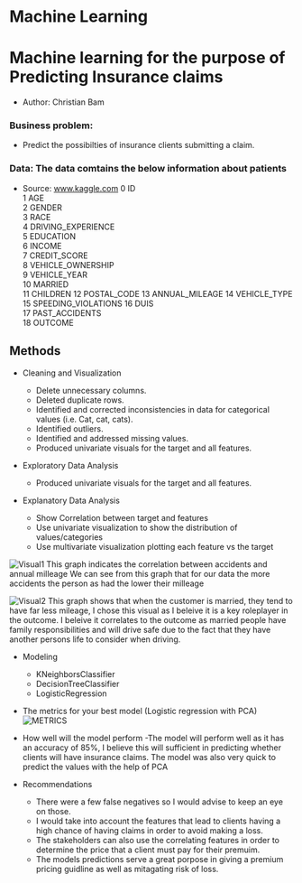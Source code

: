# Machine Learning

# Machine learning for the purpose of Predicting Insurance claims
- Author: Christian Bam
### Business problem:
- Predict the possibilties of insurance clients submitting a claim.
### Data: The data comtains the below information about patients
- Source: www.kaggle.com
 0   ID                   
 1   AGE                  
 2   GENDER               
 3   RACE                 
 4   DRIVING_EXPERIENCE   
 5   EDUCATION           
 6   INCOME           
 7   CREDIT_SCORE       
 8   VEHICLE_OWNERSHIP  
 9   VEHICLE_YEAR  
 10  MARRIED  
 11  CHILDREN
 12  POSTAL_CODE 
 13  ANNUAL_MILEAGE 
 14  VEHICLE_TYPE  
 15  SPEEDING_VIOLATIONS 
 16  DUIS              
 17  PAST_ACCIDENTS  
 18  OUTCOME


## Methods
* Cleaning and Visualization
   - Delete unnecessary columns.
   - Deleted duplicate rows.
   - Identified and corrected inconsistencies in data for categorical values (i.e. Cat, cat, cats).
   - Identified outliers.
   - Identified and addressed missing values.
   - Produced univariate visuals for the target and all features.
     
* Exploratory Data Analysis
   - Produced univariate visuals for the target and all features.

* Explanatory Data Analysis
  - Show Correlation between target and features
  - Use univariate visualization to show the distribution of values/categories
  - Use multivariate visualization plotting each feature vs the target

![Visual1](https://github.com/Sudo-CHRIS-dev/MachineLearning/assets/122632203/498e43dc-32df-4a0c-8344-12b2996c9d36)
This graph indicates the correlation between accidents and annual milleage
We can see from this graph that for our data the more accidents the person as had the lower their milleage

![Visual2](https://github.com/Sudo-CHRIS-dev/MachineLearning/assets/122632203/f0d6e46e-2fca-40c0-a305-8537e7c177e5)
This graph shows that when the customer is married, they tend to have far less mileage, I chose this visual as I beleive it is a key roleplayer in the outcome. I beleive it correlates to the outcome as married people have family responsibilities and will drive safe due to the fact that they have another persons life to consider when driving.


* Modeling
  - KNeighborsClassifier
  - DecisionTreeClassifier 
  - LogisticRegression

*  The metrics for your best model (Logistic regression with PCA)
  ![METRICS](https://github.com/Sudo-CHRIS-dev/MachineLearning/assets/122632203/4ab5de63-944b-488c-99da-dffb1baae8f0)

* How well will the model perform
-The model will perform well as it has an accuracy of 85%, I believe this will sufficient in predicting whether clients will have insurance claims. The model was also very quick to predict the values with the help of PCA

* Recommendations
  - There were a few false negatives so I would advise to keep an eye on those.
  - I would take into account the features that lead to clients having a high chance of having claims in order to avoid making a loss.
  - The stakeholders can also use the correlating features in order to determine the price that a client must pay for their premuim.
  - The models predictions serve a great porpose in giving a premium pricing guidline as well as mitagating risk of loss.



